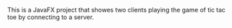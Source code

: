 This is a JavaFX project that showes two clients playing the game of tic tac toe by connecting to a server.
